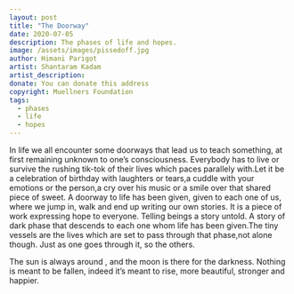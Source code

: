 ```yaml
---
layout: post
title: "The Doorway"
date: 2020-07-05
description: The phases of life and hopes.
image: /assets/images/pissedoff.jpg
author: Himani Parigot
artist: Shantaram Kadam
artist_description:
donate: You can donate this address
copyright: Muellners Foundation
tags:
  - phases
  - life
  - hopes
---
```


In life we all encounter some doorways that lead us to teach something, at first remaining unknown to one’s consciousness. Everybody has to live or survive the rushing tik-tok of their lives which paces parallely with.Let it be a celebration of birthday with laughters or tears,a cuddle with your emotions or the person,a cry over his music or a smile over that shared piece of sweet.
A doorway to life has been given, given to each one of us, where we jump in, walk and end up writing our own stories.
It is a piece of work expressing hope to everyone. Telling beings a story untold. A story of dark phase that descends to each one whom life has been given.The tiny vessels are the lives which are set to pass through that phase,not alone though.
Just as one goes through it, so the others.

The sun is always around ,
and the moon is there for the darkness.
Nothing is meant to be fallen,
indeed it’s meant to rise,
more beautiful, stronger and happier.
